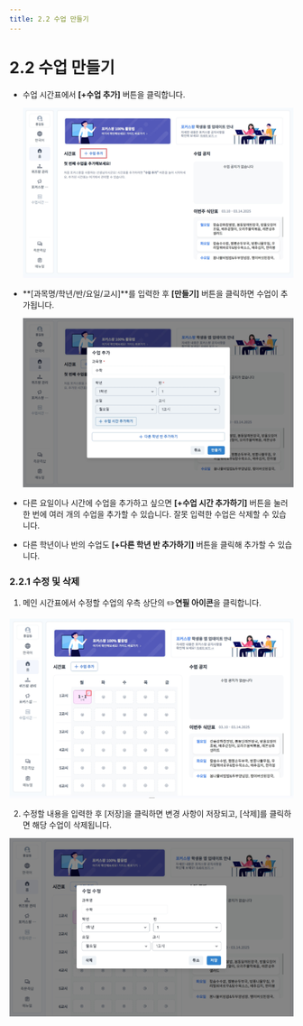 ```yaml
---
title: 2.2 수업 만들기
---
```

# 2.2 수업 만들기

* 수업 시간표에서 **[+수업 추가]** 버튼을 클릭합니다.

  ![](/img/tcher_2-2_01.jpg)
* **[과목명/학년/반/요일/교시]**를 입력한 후 **[만들기]** 버튼을 클릭하면 수업이 추가됩니다.

  ![](/img/tcher_2-2_02.jpg)
* 다른 요일이나 시간에 수업을 추가하고 싶으면 **[+수업 시간 추가하기]** 버튼을 눌러 한 번에 여러 개의 수업을 추가할 수 있습니다. 잘못 입력한 수업은 삭제할 수 있습니다.
* 다른 학년이나 반의 수업도 **[+다른 학년 반 추가하기]** 버튼을 클릭해 추가할 수 있습니다.

### 2.2.1 수정 및 삭제

1. 메인 시간표에서 수정할 수업의 우측 상단의 ✏️**연필 아이콘**을 클릭합니다.

![](/img/tcher_2-2-1_01.jpg)

2. 수정할 내용을 입력한 후 [저장]을 클릭하면 변경 사항이 저장되고, [삭제]를 클릭하면 해당 수업이 삭제됩니다.

![](/img/tcher_2-2-1_02.jpg)
